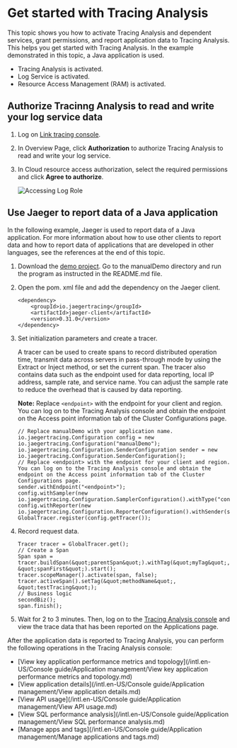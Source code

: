 # Get started with Tracing Analysis

This topic shows you how to activate Tracing Analysis and dependent services, grant permissions, and report application data to Tracing Analysis. This helps you get started with Tracing Analysis. In the example demonstrated in this topic, a Java application is used.

-   Tracing Analysis is activated.
-   Log Service is activated.
-   Resource Access Management \(RAM\) is activated.

## Authorize Tracinng Analysis to read and write your log service data

1.  Log on [Link tracing console](https://tracing-analysis.console.aliyun.com/).

2.  In Overview Page, click **Authorization** to authorize Tracing Analysis to read and write your log service.

3.  In Cloud resource access authorization, select the required permissions and click **Agree to authorize**.

    ![Accessing Log Role](https://static-aliyun-doc.oss-accelerate.aliyuncs.com/assets/img/en-US/1436676951/p53825.png)


## Use Jaeger to report data of a Java application

In the following example, Jaeger is used to report data of a Java application. For more information about how to use other clients to report data and how to report data of applications that are developed in other languages, see the references at the end of this topic.

1.  Download the [demo project](https://arms-apm.oss-cn-hangzhou.aliyuncs.com/demo/jaegerTracingDemo.zip). Go to the manualDemo directory and run the program as instructed in the README.md file.

2.  Open the pom. xml file and add the dependency on the Jaeger client.

    ```
    <dependency>
        <groupId>io.jaegertracing</groupId>
        <artifactId>jaeger-client</artifactId>
        <version>0.31.0</version>
    </dependency>
    ```

3.  Set initialization parameters and create a tracer.

    A tracer can be used to create spans to record distributed operation time, transmit data across servers in pass-through mode by using the Extract or Inject method, or set the current span. The tracer also contains data such as the endpoint used for data reporting, local IP address, sample rate, and service name. You can adjust the sample rate to reduce the overhead that is caused by data reporting.

    **Note:** Replace `<endpoint>` with the endpoint for your client and region. You can log on to the Tracing Analysis console and obtain the endpoint on the Access point information tab of the Cluster Configurations page.

    ```
    // Replace manualDemo with your application name.
    io.jaegertracing.Configuration config = new io.jaegertracing.Configuration("manualDemo");
    io.jaegertracing.Configuration.SenderConfiguration sender = new io.jaegertracing.Configuration.SenderConfiguration();
    // Replace <endpoint> with the endpoint for your client and region. You can log on to the Tracing Analysis console and obtain the endpoint on the Access point information tab of the Cluster Configurations page.
    sender.withEndpoint("<endpoint>");
    config.withSampler(new io.jaegertracing.Configuration.SamplerConfiguration().withType("const").withParam(1));
    config.withReporter(new io.jaegertracing.Configuration.ReporterConfiguration().withSender(sender).withMaxQueueSize(10000));
    GlobalTracer.register(config.getTracer());
    ```

4.  Record request data.

    ```
    Tracer tracer = GlobalTracer.get();
    // Create a Span
    Span span = tracer.buildSpan(&quot;parentSpan&quot;).withTag(&quot;myTag&quot;, &quot;spanFirst&quot;).start();
    tracer.scopeManager().activate(span, false);
    tracer.activeSpan().setTag(&quot;methodName&quot;, &quot;testTracing&quot;);
    // Business logic
    secondBiz();
    span.finish();
    ```

5.  Wait for 2 to 3 minutes. Then, log on to the [Tracing Analysis console](https://tracing-sg.console.aliyun.com/) and view the trace data that has been reported on the Applications page.


After the application data is reported to Tracing Analysis, you can perform the following operations in the Tracing Analysis console:

-   [View key application performance metrics and topology](/intl.en-US/Console guide/Application management/View key application performance metrics and topology.md)
-   [View application details](/intl.en-US/Console guide/Application management/View application details.md)
-   [View API usage](/intl.en-US/Console guide/Application management/View API usage.md)
-   [View SQL performance analysis](/intl.en-US/Console guide/Application management/View SQL performance analysis.md)
-   [Manage apps and tags](/intl.en-US/Console guide/Application management/Manage applications and tags.md)

